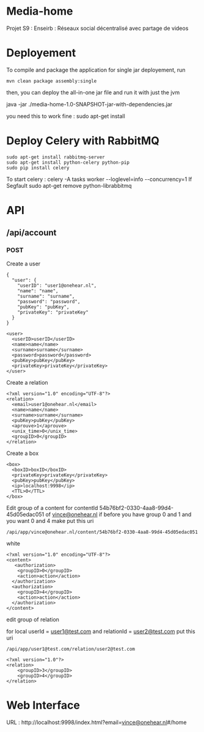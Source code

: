 Media-home
==========

Projet S9 : Enseirb : Réseaux social décentralisé avec partage de videos


# Deployement #

To compile and package the application for single jar deployement, run


    mvn clean package assembly:single

then, you can deploy the all-in-one jar file and run it with just the jvm

   java -jar ./media-home-1.0-SNAPSHOT-jar-with-dependencies.jar


you need this to work fine :
	sudo apt-get install 

# Deploy Celery with RabbitMQ
	sudo apt-get install rabbitmq-server
	sudo apt-get install python-celery python-pip
	sudo pip install celery
To start celery : celery -A tasks worker --loglevel=info --concurrency=1
If Segfault 
	sudo apt-get remove python-librabbitmq


# API #

## /api/account ##

### POST ###

Create a user
	
	{
	  "user": {
	    "userID": "user1@onehear.nl",
	    "name": "name",
	    "surname": "surname",
	    "password": "password",
	    "pubKey": "pubKey",
	    "privateKey": "privateKey"
	  }
	}

	<user>
	  <userID>userID</userID>
	  <name>name</name>
	  <surname>surname</surname>
	  <password>password</password>
	  <pubKey>pubKey</pubKey>
	  <privateKey>privateKey</privateKey>
	</user>

Create a relation

	<?xml version="1.0" encoding="UTF-8"?>
	<relation>
	  <email>user1@onehear.nl</email>
	  <name>name</name>
	  <surname>surname</surname>
	  <pubKey>pubKey</pubKey>
	  <aprouve>1</aprouve>
	  <unix_time>0</unix_time>
	  <groupID>0</groupID>
	</relation>

Create a box

	<box>
	  <boxID>boxID</boxID>
	  <privateKey>privateKey</privateKey>
	  <pubKey>pubKey</pubKey>
	  <ip>localhost:9998</ip>
	  <TTL>0</TTL>
	</box>
	
Edit group of a content
for contentId 54b76bf2-0330-4aa8-99d4-45d05edac051 of vince@onehear.nl
if before you have group 0 and 1 and you want 0 and 4 make
put this uri

	/api/app/vince@onehear.nl/content/54b76bf2-0330-4aa8-99d4-45d05edac051
	
white

	<?xml version="1.0" encoding="UTF-8"?>
	<content>
	   <authorization>
	    <groupID>0</groupID>
	    <action>action</action>
	  </authorization>
	  <authorization>
	    <groupID>4</groupID>
	    <action>action</action>
	  </authorization>
	</content>
	   
edit group of relation

for local userId = user1@test.com and relationId = user2@test.com
put this uri

	/api/app/user1@test.com/relation/user2@test.com

	<?xml version="1.0"?>
	<relation>
	  	<groupID>3</groupID>
		<groupID>4</groupID>
	</relation>


# Web Interface #
URL : http://localhost:9998/index.html?email=vince@onehear.nl#/home